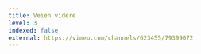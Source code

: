 ```yaml
---
title: Veien videre
level: 3
indexed: false
external: https://vimeo.com/channels/623455/79399072
---
```

